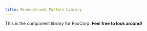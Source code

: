 ```yaml
---
title: Rivendellweb Pattern Library
---
```


This is the component library for FooCorp. **Feel free to look around!**
